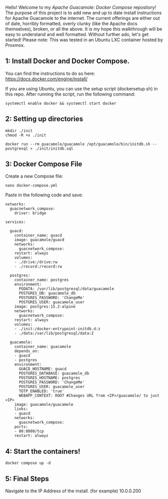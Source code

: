 
Hello! Welcome to my *Apache Guacamole: Docker Compose* repository! The purpose of this project is to add new and up to date install instructions for Apache Guacamole to the internet. The current offerings are either out of date, horribly formatted, overly clunky (like the Apache docs themselves), broken, or all the above. It is my hope this walkthrough will be easy to understand and well formatted. Without further ado, let's get started! Please note: This was tested in an Ubuntu LXC container hosted by Proxmox.

## 1: Install Docker and Docker Compose.

 You can find the instructions to do so here: https://docs.docker.com/engine/install/ 

If you are using Ubuntu, you can use the setup script (dockersetup.sh) in this repo. After running the script, run the following command:
    
    systemctl enable docker && systemctl start docker

## 2: Setting up directories

    mkdir ./init
    chmod -R +x ./init

    docker run --rm guacamole/guacamole /opt/guacamole/bin/initdb.sh --postgresql > ./init/initdb.sql

## 3: Docker Compose File
Create a new Compose file: 

    nano docker-compose.yml

Paste in the following code and save:

    networks:
      guacnetwork_compose:
        driver: bridge
    
    services:
    
      guacd:
        container_name: guacd
        image: guacamole/guacd
        networks:
          guacnetwork_compose:
        restart: always
        volumes:
        - ./drive:/drive:rw
        - ./record:/record:rw
    
      postgres:
        container_name: postgres
        environment:
          PGDATA: /var/lib/postgresql/data/guacamole
          POSTGRES_DB: guacamole_db
          POSTGRES_PASSWORD: 'ChangeMe'
          POSTGRES_USER: guacamole_user
        image: postgres:15.2-alpine
        networks:
          guacnetwork_compose:
        restart: always
        volumes:
        - ./init:/docker-entrypoint-initdb.d:z
        - ./data:/var/lib/postgresql/data:Z
    
      guacamole:
        container_name: guacamole
        depends_on:
        - guacd
        - postgres
        environment:
          GUACD_HOSTNAME: guacd
          POSTGRES_DATABASE: guacamole_db
          POSTGRES_HOSTNAME: postgres
          POSTGRES_PASSWORD: 'ChangeMe'
          POSTGRES_USER: guacamole_user
          TOTP_ENABLED: 'true'
          WEBAPP_CONTEXT: ROOT #Changes URL from <IP>/guacamole/ to just <IP>
        image: guacamole/guacamole
        links:
        - guacd
        networks:
          guacnetwork_compose:
        ports:
        - 80:8080/tcp
        restart: always


## 4: Start the containers!

    docker compose up -d
    
## 5: Final Steps

Navigate to the IP Address of the install. (for example) 10.0.0.200
